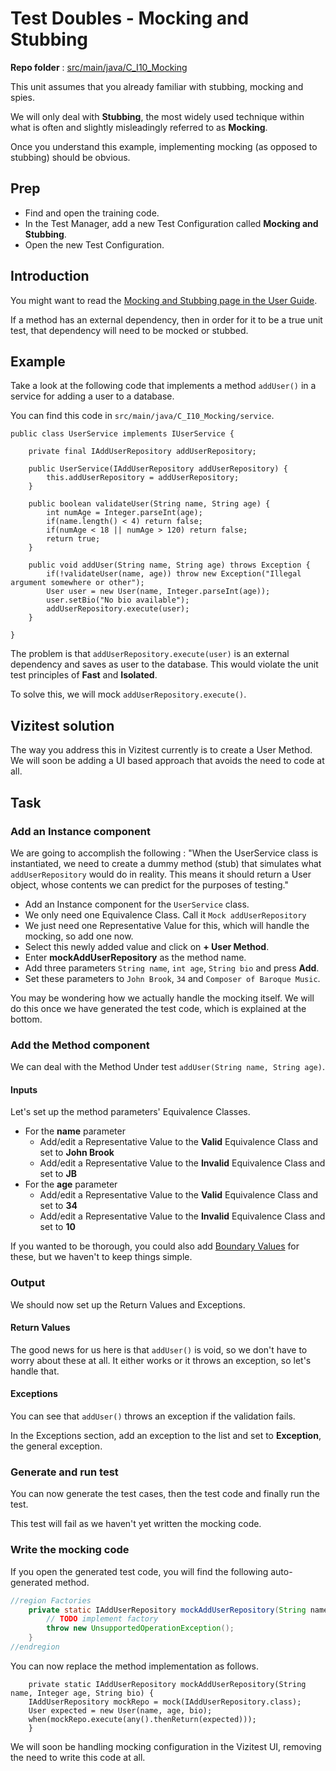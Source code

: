 # Test Doubles - Mocking and Stubbing
**Repo folder** : [src/main/java/C_I10_Mocking](github-repo.md)

This unit assumes that you already familiar with stubbing, mocking and spies.

We will only deal with **Stubbing**, the most widely used technique within what is often and slightly misleadingly referred to as **Mocking**.

Once you understand this example, implementing mocking (as opposed to stubbing) should be obvious.


## Prep
- Find and open the training code.
- In the Test Manager, add a new Test Configuration called **Mocking and Stubbing**. 
- Open the new Test Configuration.

## Introduction
You might want to read the [Mocking and Stubbing page in the User Guide](mocking.md).

If a method has an external dependency, then in order for it to be a true unit test, that dependency will need to be mocked or stubbed.


## Example
Take a look at the following code that implements a method ```addUser()``` in a service for adding a user to a database.

You can find this code in ```src/main/java/C_I10_Mocking/service```.

```
public class UserService implements IUserService {

    private final IAddUserRepository addUserRepository;

    public UserService(IAddUserRepository addUserRepository) {
        this.addUserRepository = addUserRepository;
    }

    public boolean validateUser(String name, String age) {
        int numAge = Integer.parseInt(age);
        if(name.length() < 4) return false;
        if(numAge < 18 || numAge > 120) return false;
        return true;
    }

    public void addUser(String name, String age) throws Exception {
        if(!validateUser(name, age)) throw new Exception("Illegal argument somewhere or other");
        User user = new User(name, Integer.parseInt(age));
        user.setBio("No bio available");
        addUserRepository.execute(user);
    }

}
```

The problem is that ```addUserRepository.execute(user)``` is an external dependency and saves as user to the database. This would violate the unit test principles of **Fast** and **Isolated**.

To solve this, we will mock ```addUserRepository.execute()```.

## Vizitest solution
The way you address this in Vizitest currently is to create a User Method. We will soon be adding a UI based approach that avoids the need to code at all.

## Task

### Add an Instance component
We are going to accomplish the following : "When the UserService class is instantiated, we need to create a dummy method (stub) that simulates what ```addUserRepository``` would do in reality. This means it should return a User object, whose contents we can predict for the purposes of testing."

- Add an Instance component for the ```UserService``` class.
- We only need one Equivalence Class. Call it ```Mock addUserRepository```
- We just need one Representative Value for this, which will handle the mocking, so add one now.
- Select this newly added value and click on **+ User Method**.
- Enter **mockAddUserRepository** as the method name.
- Add three parameters ```String name```, ```int age```, ```String bio``` and press **Add**.
- Set these parameters to ```John Brook```, ```34``` and ```Composer of Baroque Music```.

You may be wondering how we actually handle the mocking itself. We will do this once we have generated the test code, which is explained at the bottom.

### Add the Method component
We can deal with the Method Under test ```addUser(String name, String age)```.

#### Inputs
Let's set up the method parameters' Equivalence Classes.

- For the **name** parameter
  - Add/edit a Representative Value to the  **Valid** Equivalence Class and set to **John Brook**
  - Add/edit a Representative Value to the  **Invalid** Equivalence Class and set to **JB**
- For the **age** parameter
  - Add/edit a Representative Value to the  **Valid** Equivalence Class and set to **34**
  - Add/edit a Representative Value to the  **Invalid** Equivalence Class and set to **10**

If you wanted to be thorough, you could also add [Boundary Values](B-B30-static-method-simple-boundaries.md) for these, but we haven't to keep things simple.


### Output
We should now set up the Return Values and Exceptions.

#### Return Values
The good news for us here is that ```addUser()``` is void, so we don't have to worry about these at all. It either works or it throws an exception, so let's handle that.

#### Exceptions
You can see that ```addUser()``` throws an exception if the validation fails.

In the Exceptions section, add an exception to the list and set to **Exception**, the general exception.

### Generate and run test
You can now generate the test cases, then the test code and finally run the test.

This test will fail as we haven't yet written the mocking code.

### Write the mocking code
If you open the generated test code, you will find the following auto-generated method.

```java
//region Factories
	private static IAddUserRepository mockAddUserRepository(String name, Integer age, String bio) {
		// TODO implement factory
		throw new UnsupportedOperationException();
	}
//endregion
```

You can now replace the method implementation as follows.

```
	private static IAddUserRepository mockAddUserRepository(String name, Integer age, String bio) {
    IAddUserRepository mockRepo = mock(IAddUserRepository.class);
    User expected = new User(name, age, bio);
    when(mockRepo.execute(any().thenReturn(expected)));
	}
```

We will soon be handling mocking configuration in the Vizitest UI, removing the need to write this code at all.
